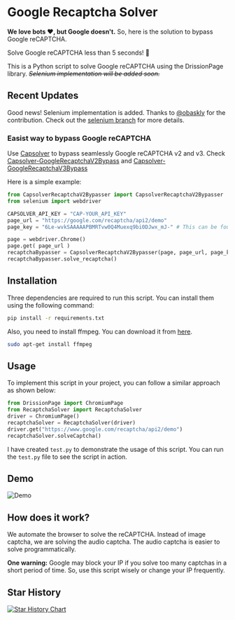 # Google Recaptcha Solver

**We love bots ❤️, but Google doesn't.** So, here is the solution to bypass Google reCAPTCHA.

Solve Google reCAPTCHA less than 5 seconds! 🚀

This is a Python script to solve Google reCAPTCHA using the DrissionPage library. *~~Selenium implementation will be added soon.~~*

## Recent Updates

Good news! Selenium implementation is added. Thanks to [@obaskly](https://github.com/obaskly) for the contribution. Check out the [selenium branch](https://github.com/sarperavci/GoogleRecaptchaBypass/tree/selenium) for more details.


### Easist way to bypass Google reCAPTCHA

Use [Capsolver](https://www.capsolver.com/?utm_source=github&utm_medium=ads&utm_campaign=scraping&utm_term=GoogleRecaptchaBypass) to bypass seamlessly Google reCAPTCHA v2 and v3.
Check [Capsolver-GoogleRecaptchaV2Bypass](https://github.com/sarperavci/Capsolver-GoogleRecaptchaV2Bypass) and [Capsolver-GoogleRecaptchaV3Bypass](https://github.com/sarperavci/Capsolver-GoogleRecaptchaV3Bypass)

Here is a simple example:

```python
from CapsolverRecaptchaV2Bypasser import CapsolverRecaptchaV2Bypasser
from selenium import webdriver

CAPSOLVER_API_KEY = "CAP-YOUR_API_KEY"
page_url = "https://google.com/recaptcha/api2/demo"
page_key = "6Le-wvkSAAAAAPBMRTvw0Q4Muexq9bi0DJwx_mJ-" # This can be found in the data-sitekey attribute of the reCaptcha element

page = webdriver.Chrome()
page.get( page_url )
recaptchaBypasser = CapsolverRecaptchaV2Bypasser(page, page_url, page_key, CAPSOLVER_API_KEY)
recaptchaBypasser.solve_recaptcha()
```

## Installation
Three dependencies are required to run this script. You can install them using the following command:
```bash
pip install -r requirements.txt
```

Also, you need to install ffmpeg. You can download it from [here](https://ffmpeg.org/download.html).

```bash
sudo apt-get install ffmpeg
```

## Usage

To implement this script in your project, you can follow a similar approach as shown below:

```python
from DrissionPage import ChromiumPage 
from RecaptchaSolver import RecaptchaSolver
driver = ChromiumPage()
recaptchaSolver = RecaptchaSolver(driver)
driver.get("https://www.google.com/recaptcha/api2/demo")
recaptchaSolver.solveCaptcha()
```

I have created `test.py` to demonstrate the usage of this script. You can run the `test.py` file to see the script in action.


## Demo

![Demo](docs/demo.gif)

 
## How does it work?

We automate the browser to solve the reCAPTCHA. Instead of image captcha, we are solving the audio captcha. The audio captcha is easier to solve programmatically.

**One warning:** Google may block your IP if you solve too many captchas in a short period of time. So, use this script wisely or change your IP frequently.

## Star History

<a href="https://star-history.com/#sarperavci/GoogleRecaptchaBypass&Date">
 <picture>
   <source media="(prefers-color-scheme: dark)" srcset="https://api.star-history.com/svg?repos=sarperavci/GoogleRecaptchaBypass&type=Date&theme=dark" />
   <source media="(prefers-color-scheme: light)" srcset="https://api.star-history.com/svg?repos=sarperavci/GoogleRecaptchaBypass&type=Date" />
   <img alt="Star History Chart" src="https://api.star-history.com/svg?repos=sarperavci/GoogleRecaptchaBypass&type=Date" />
 </picture>
</a>
